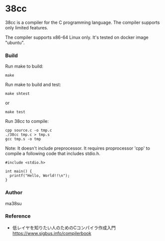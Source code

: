 # 38cc

38cc is a compiler for the C programming language. The compiler supports only limited features.

The compiler supports x86-64 Linux only. It's tested on docker image "ubuntu".

### Build

Run make to build:
```
make
```

Run make to build and test:
```
make shtest
```
or
```
make test
```

Run 38cc to compile:
```
cpp source.c -o tmp.c
./38cc tmp.c > tmp.s
gcc tmp.s -o tmp
```


Note: It doesn't include preprocessor. It requires proprocessor 'cpp' to compile a following code that includes stdio.h.

```
#include <stdio.h>

int main() {
  printf("Hello, World!!\n");
}
```

### Author
ma38su

### Reference

- 低レイヤを知りたい人のためのCコンパイラ作成入門 https://www.sigbus.info/compilerbook
